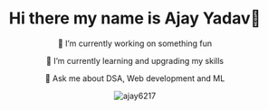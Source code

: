 <h1 align="center" > Hi there my name is Ajay Yadav👋</h1>

<!--
**ajay6217/ajay6217** is a ✨ _special_ ✨ repository because its `README.md` (this file) appears on your GitHub profile.

Here are some ideas to get you started:
-->
<div align="center">

<p>🔭 I’m currently working on something fun</p>
<p>🌱 I’m currently learning and upgrading my skills</p>
<p>💬 Ask me about DSA, Web development and ML</p>

</div>
<p align="center"><img src="https://github-readme-stats.vercel.app/api/top-langs/?username=ajay6217&theme=onedark&langs_count=8&hide=R&hide_progress=True&title=Languages_used" alt="ajay6217" /></p>


